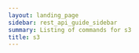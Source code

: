 ```yaml
---
layout: landing_page
sidebar: rest_api_guide_sidebar
summary: Listing of commands for s3
title: s3
---
```


